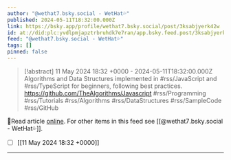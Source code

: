 ```yaml
---
author: "@wethat7․bsky․social - WetHat💦"
published: 2024-05-11T18:32:00.000Z
link: https://bsky.app/profile/wethat7.bsky.social/post/3ksabjyerk42w
id: at://did:plc:yvdlpmjapztrbruhdk7e7ran/app.bsky.feed.post/3ksabjyerk42w
feed: "@wethat7․bsky․social - WetHat💦"
tags: []
pinned: false
---
```

> [!abstract] 11 May 2024 18:32 +0000 - 2024-05-11T18:32:00.000Z
> Algorithms and Data Structures implemented in #rss/JavaScript and #rss/TypeScript for beginners, following best practices. https://github.com/TheAlgorithms/Javascript #rss/Programming #rss/Tutorials #rss/Algorithms #rss/DataStructures #rss/SampleCode #rss/GitHub

🔗Read article [online](https://bsky.app/profile/wethat7.bsky.social/post/3ksabjyerk42w). For other items in this feed see [[@wethat7․bsky․social - WetHat💦]].

- [ ] [[11 May 2024 18꞉32 +0000]]
- - -

